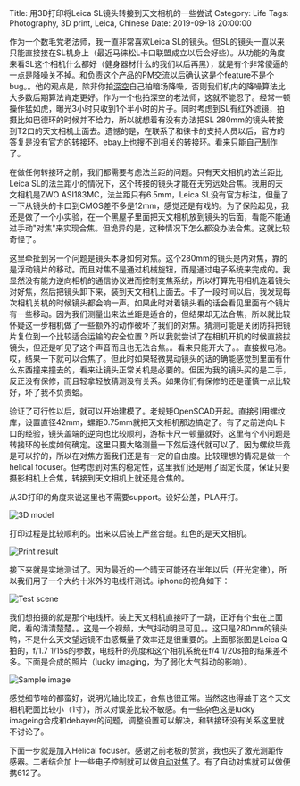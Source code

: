 Title: 用3D打印将Leica SL镜头转接到天文相机的一些尝试
Category: Life
Tags: Photography, 3D print, Leica, Chinese
Date: 2019-09-18 20:00:00

作为一个数毛党老法师，我一直非常喜欢Leica SL的镜头。但SL的镜头一直以来只能直接接在SL机身上（最近马徕松L卡口联盟成立以后会好些）。从功能的角度来看SL这个相机什么都好（健身器材什么的我们以后再黑），就是有个非常傻逼的一点是降噪关不掉。和负责这个产品的PM交流以后确认这是个feature不是个bug。。他的观点是，除非你拍[深空](/astrophoto-tutorial-1.html)自己拍暗场降噪，否则我们机内的降噪算法比大多数后期算法肯定更好。作为一个也拍深空的老法师，这就不能忍了。经常一顿操作猛如虎，曝光3小时只收到1个半小时的片子。同时考虑到SL有红外滤镜，拍摄比如巴德环的时候并不给力，所以就想着有没有办法把SL 280mm的镜头转接到T2口的天文相机上面去。遗憾的是，在联系了和徕卡的支持人员以后，官方的答复是没有官方的转接环。ebay上也搜不到相关的转接环。看来只能[自己制作](/3d-print-faq.html)了。

在做任何转接环之前，我们都需要考虑法兰距的问题。只有天文相机的法兰距比Leica SL的法兰距小的情况下，这个转接的镜头才能在无穷远处合焦。我用的天文相机是ZWO ASI183MC，法兰距只有6.5mm，Leica SL没有官方标注，但量了一下从镜头的卡口到CMOS差不多是12mm，感觉还是有戏的。为了保险起见，我还是做了一个小实验，在一个黑屋子里面把天文相机放到镜头的后面，看能不能通过手动"对焦"来实现合焦。但诡异的是，这种情况下怎么都没办法合焦。这就比较奇怪了。

这里牵扯到另一个问题是镜头本身如何对焦。这个280mm的镜头是内对焦，靠的是浮动镜片的移动。而且对焦不是通过机械旋钮，而是通过电子系统来完成的。我显然没有能力逆向相机的通信协议进而控制变焦系统，所以打算先用相机连着镜头对好焦，然后把镜头卸下来，装到天文相机上面去。卡了一段时间以后，我发现每次相机关机的时候镜头都会响一声。如果此时对着镜头看的话会看见里面有个镜片有一些移动。因为我们测量出来法兰距是适合的，但结果却无法合焦，所以就比较怀疑这一步相机做了一些额外的动作破坏了我们的对焦。猜测可能是关闭防抖把镜片复位到一个比较适合运输的安全位置？所以我就尝试了在相机开机的时候直接拔镜头，但还是听见了这个声音而且也无法合焦。。看来只能开大了。。直接拔电池。哎，结果一下就可以合焦了。但此时如果轻微晃动镜头的话的确能感觉到里面有什么东西撞来撞去的，看来让镜头正常关机是必要的。但因为我的镜头买的是二手，反正没有保修，而且轻拿轻放猜测没有关系。如果你们有保修的还是谨慎一点比较好，坏了我不负责蛤。

验证了可行性以后，就可以开始建模了。老规矩OpenSCAD开起。直接引用螺纹库，设置直径42mm，螺距0.75mm就把天文相机那边搞定了。有了之前逆向L卡口的经验，镜头盖端的逆向也比较顺利，游标卡尺一顿量就好。这里有个小问题是转接环的长度如何确定。这里只要大略测量一下然后迭代就可以了。因为螺纹毕竟是可以拧的，所以在对焦方面我们还是有一定的自由度。比较理想的情况是做一个helical focuser。但考虑到对焦的稳定性，这里我们还是用了固定长度，保证只要摄影相机上合焦，转接到天文相机上就还是合焦的。

从3D打印的角度来说这里也不需要support。设好公差，PLA开打。

![3D model](/images/3d-print-sl-lens-model.jpg)

打印过程是比较顺利的。出来以后装上严丝合缝。红色的是天文相机。

![Print result](/images/3d-print-sl-lens-result.jpg)

接下来就是实地测试了。因为最近的一个晴天可能还在半年以后（开光定律），所以我们用了一个大约十米外的电线杆测试。iphone的视角如下：

![Test scene](/images/3d-print-sl-lens-test-scene.jpg)

我们想拍摄的就是那个电线杆。装上天文相机直接吓了一跳，正好有个虫在上面爬，看的清清楚楚。。[这](https://www.bilibili.com/video/av94830860/)是一个视频，大气抖动明显可见。。这只是280mm的镜头鸭，不是什么天文望远镜不由感慨量子效率还是很重要的。上面那张图是Leica Q拍的，f/1.7 1/15s的参数，电线杆的亮度和这个相机系统在f/4 1/20s拍的结果差不多。下面是合成的照片（lucky imaging，为了弱化大气抖动的影响）。

![Sample image](/images/3d-print-sl-lens-result-photo.jpg)

感觉细节啥的都蛮好，说明光轴比较正，合焦也很正常。当然这也得益于这个天文相机靶面比较小（1寸），所以对误差比较不敏感。有一些杂色这是lucky imageing合成和debayer的问题，调整设置可以解决，和转接环没有关系这里就不讨论了。

下面一步就是加入Helical focuser。感谢之前老板的赞赏，我也买了激光测距传感器。二者结合加上一些电子控制就可以做[自动对焦](/auto-focus.html)了。有了自动对焦就可以做便携612了。